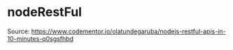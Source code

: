 # nodeRestFul
Source:
https://www.codementor.io/olatundegaruba/nodejs-restful-apis-in-10-minutes-q0sgsfhbd
